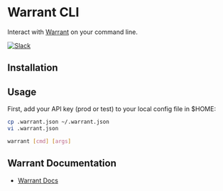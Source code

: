 # Warrant CLI

Interact with [Warrant](https://warrant.dev/) on your command line.

[![Slack](https://img.shields.io/badge/slack-join-brightgreen)](https://join.slack.com/t/warrantcommunity/shared_invite/zt-12g84updv-5l1pktJf2bI5WIKN4_~f4w)

## Installation

## Usage

First, add your API key (prod or test) to your local config file in $HOME:

```bash
cp .warrant.json ~/.warrant.json
vi .warrant.json
```

```bash
warrant [cmd] [args]
```

## Warrant Documentation

- [Warrant Docs](https://docs.warrant.dev/)
